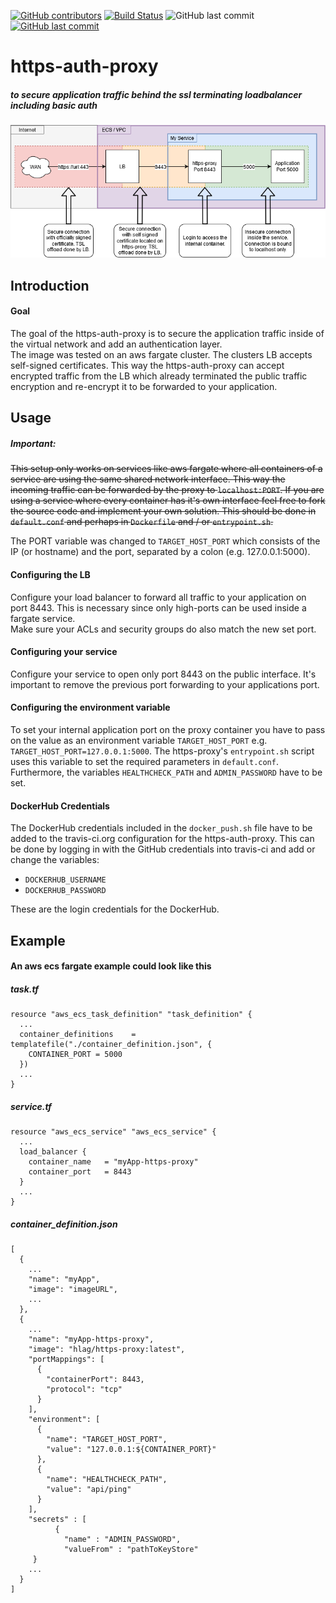 [![GitHub contributors](https://img.shields.io/github/contributors/Hapag-Lloyd/https-auth-proxy.svg)](https://GitHub.com/Hapag-Lloyd/https-proxy/graphs/contributors/)
[![Build Status](https://travis-ci.org/Hapag-Lloyd/https-auth-proxy.svg?branch=master)](https://travis-ci.org/Hapag-Lloyd/https-proxy)
![GitHub last commit](https://img.shields.io/github/last-commit/hapag-lloyd/https-auth-proxy)
[![GitHub last commit](https://img.shields.io/badge/dockerhub-https--auth--proxy-informational)](https://hub.docker.com/r/hlag/https-auth-proxy)

# https-auth-proxy
##### to secure application traffic behind the ssl terminating loadbalancer including basic auth 

![technical view](./docs/architecture-overview.png)

## Introduction

#### Goal

The goal of the https-auth-proxy is to secure the application traffic
inside of the virtual network and add an authentication layer.<br>
The image was tested on an aws fargate cluster. The clusters LB
accepts self-signed certificates. This way the https-auth-proxy can accept
encrypted traffic from the LB which already terminated the public
traffic encryption and re-encrypt it to be forwarded to your application.
<br>

## Usage

##### Important:
~~This setup only works on services like aws fargate where all containers
of a service are using the same shared network interface. This way
the incoming traffic can be forwarded by the proxy to
`localhost:PORT`. If you are using a service where every container
has it's own interface feel free to fork the source code and implement
your own solution. This should be done in `default.conf` and perhaps
in `Dockerfile` and / or `entrypoint.sh`.~~

The PORT variable was changed to `TARGET_HOST_PORT` which consists of the IP
(or hostname) and the port, separated by a colon (e.g. 127.0.0.1:5000). 

#### Configuring the LB
Configure your load balancer to forward all traffic to your application
on port 8443. This is necessary since only high-ports can be used
inside a fargate service.<br>
Make sure your ACLs and security groups do also match the new
set port.

#### Configuring your service
Configure your service to open only port 8443 on the public interface.
It's important to remove the previous port forwarding to your
applications port.<br>

#### Configuring the environment variable
To set your internal application port on the proxy container you have
to pass on the value as an environment variable `TARGET_HOST_PORT` e.g. `TARGET_HOST_PORT=127.0.0.1:5000`.
The https-proxy's `entrypoint.sh` script uses this variable to set the
required parameters in `default.conf`. Furthermore, the variables `HEALTHCHECK_PATH`
and `ADMIN_PASSWORD` have to be set.

#### DockerHub Credentials
The DockerHub credentials included in the `docker_push.sh` file have to be added
to the travis-ci.org configuration for the https-auth-proxy. This can be done by
logging in with the GitHub credentials into travis-ci and add or change the variables:
- `DOCKERHUB_USERNAME`
- `DOCKERHUB_PASSWORD`

These are the login credentials for the DockerHub.

## Example

#### An aws ecs fargate example could look like this

##### task.tf
```hcl-terraform
resource "aws_ecs_task_definition" "task_definition" {
  ...
  container_definitions    = templatefile("./container_definition.json", {
    CONTAINER_PORT = 5000
  })
  ...
}
```

##### service.tf
```hcl-terraform
resource "aws_ecs_service" "aws_ecs_service" {
  ...
  load_balancer {
    container_name   = "myApp-https-proxy"
    container_port   = 8443
  }
  ...
}
```

##### container_definition.json
```json5
[
  {
    ...
    "name": "myApp",
    "image": "imageURL",
    ...
  },
  {
    ...
    "name": "myApp-https-proxy",
    "image": "hlag/https-proxy:latest",
    "portMappings": [
      {
        "containerPort": 8443,
        "protocol": "tcp"
      }
    ],
    "environment": [
      {
        "name": "TARGET_HOST_PORT",
        "value": "127.0.0.1:${CONTAINER_PORT}"
      },
      {
        "name": "HEALTHCHECK_PATH",
        "value": "api/ping"
      }
    ],
    "secrets" : [
          {
            "name" : "ADMIN_PASSWORD",
            "valueFrom" : "pathToKeyStore"
     }
    ...
  }
]
```
